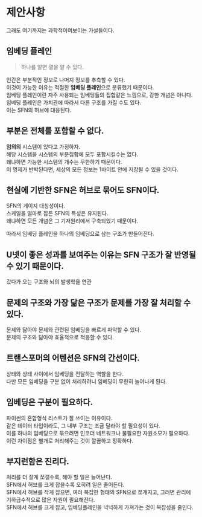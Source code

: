# 제안사항
그래도 여기까지는 과학적이여보이는 가설들이다.

## 임베딩 플레인

> 하나를 알면 열을 알 수 있다.

인간은 부분적인 정보로 나머지 정보를 추측할 수 있다.  
이것이 가능한 이유는 적절한 **임베딩 플레인**으로 분류했기 때문이다.  
임베딩 플레인이란 자주 사용되는 임베딩들의 집합같은 느낌으로, 강한 개념은 아니다.  
임베딩 플레인은 가치관에 따라서 다른 구조를 가질 수도 있다.  
이는 SFN의 허브에 대응된다.

## 부분은 전체를 포함할 수 없다.
**임의의** 시스템이 있다고 가정하자.  
해당 시스템을 시스템의 부분집합에 모두 포함시킬수는 없다.  
왜냐하면 가능한 시스템의 개수는 무한하기 때문이다.  
이 명제가 반박된다면, 세상의 모든 정보는 1바이트 안에 저장될 수 있을 것이다.  

## 현실에 기반한 SFN은 허브로 묶어도 SFN이다.
SFN의 게이지 대칭성이다.  
스케일을 얼마로 잡든 SFN의 특성은 유지된다.  
왜냐하면 모든 개념은 그 기저원리에서 구축되었기 때문이다.  

따라서 임베딩 플레인을 하나의 임베딩으로 삼는 구조가 만들어진다.

## U넷이 좋은 성과를 보여주는 이유는 SFN 구조가 잘 반영될 수 있기 때문이다.
갔다가 오는 구조와 뇌의 발생학을 연관

## 문제의 구조와 가장 닮은 구조가 문제를 가장 잘 처리할 수 있다.
문제와 닮아야 문제와 관련된 임베딩을 빠르게 파악할 수 있다.  
문제의 구조와 닮아야 효율적으로 적응할 수 있다.  

## 트랜스포머의 어텐션은 SFN의 간선이다.
상태와 상태 사이에서 임베딩을 전달하는 역할을 한다.  
다만 모든 임베딩을 구분 없이 처리하려니 임베딩이 무한히 늘어나게 된다.

## 임베딩은 구분이 필요하다.  
파이썬의 혼합형식 리스트가 잘 쓰이는 이유이다.  
같은 데이터 타입이라도, 그 내부 구조는 조금 달라야 할 필요성이 있다.  
이를 하나의 임베딩으로 묶으려면 인코더 네트워크나 불필요한 자원소모가 필요하다.  
이런 차이점은 별개로 처리해주는 것이 깔끔하고 정확하다.  

## 부지런함은 진리다.
처리를 더 잘게 쪼갤수록, 해야 할 일은 늘어난다.  
SFN에서 허브를 크게 잡을수록 오히려 일은 줄어든다.  
SFN에서 허브를 작게 잡으면, 여러 복잡한 형태의 SFN으로 쪼개지고, 그러면 관리에 기하급수적으로 많은 자원이 필요해진다.  
SFN에서 허브를 크게 잡고, 임베딩플레인을 넉넉하게 가져가는 것이 복잡성을 줄인다.

